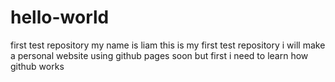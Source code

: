# hello-world
first test repository
my name is liam
this is my first test repository 
i will make a personal website using github pages soon
but first i need to learn how github works
